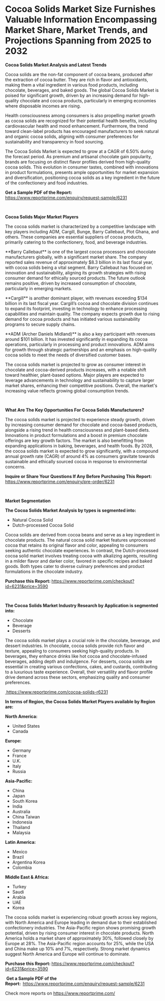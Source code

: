 <p><h1>Cocoa Solids Market Size Furnishes Valuable Information Encompassing Market Share, Market Trends, and Projections Spanning from 2025 to 2032</h1></p><p><strong>Cocoa Solids Market Analysis and Latest Trends</strong></p>
<p><p>Cocoa solids are the non-fat component of cocoa beans, produced after the extraction of cocoa butter. They are rich in flavor and antioxidants, making them a vital ingredient in various food products, including chocolate, beverages, and baked goods. The global Cocoa Solids Market is poised for significant growth, driven by an increasing demand for high-quality chocolate and cocoa products, particularly in emerging economies where disposable incomes are rising. </p><p>Health consciousness among consumers is also propelling market growth as cocoa solids are recognized for their potential health benefits, including cardiovascular health and mood enhancement. Furthermore, the trend toward clean-label products has encouraged manufacturers to seek natural and organic cocoa solids, aligning with consumer preferences for sustainability and transparency in food sourcing.</p><p>The Cocoa Solids Market is expected to grow at a CAGR of 6.50% during the forecast period. As premium and artisanal chocolate gain popularity, brands are focusing on distinct flavor profiles derived from high-quality cocoa solids. This evolution in consumer tastes, combined with innovations in product formulations, presents ample opportunities for market expansion and diversification, positioning cocoa solids as a key ingredient in the future of the confectionery and food industries.</p></p>
<p><strong>Get a Sample PDF of the Report:&nbsp;</strong> <a href="https://www.reportprime.com/enquiry/request-sample/6231?utm_campaign=2514&utm_medium=2&utm_source=Github&utm_content=ia&utm_term=19032025&utm_id=cocoa-solids">https://www.reportprime.com/enquiry/request-sample/6231</a></p>
<p>&nbsp;</p>
<p><strong>Cocoa Solids Major Market Players</strong></p>
<p><p>The cocoa solids market is characterized by a competitive landscape with key players including ADM, Cargill, Bunge, Barry Callebaut, Plot Ghana, and others. These companies are essential suppliers of cocoa products, primarily catering to the confectionery, food, and beverage industries.</p><p>**Barry Callebaut** is one of the largest cocoa processors and chocolate manufacturers globally, with a significant market share. The company reported sales revenue of approximately $8.3 billion in its last fiscal year, with cocoa solids being a vital segment. Barry Callebaut has focused on innovation and sustainability, aligning its growth strategies with rising consumer demand for ethically sourced products. The future outlook remains positive, driven by increased consumption of chocolate, particularly in emerging markets.</p><p>**Cargill** is another dominant player, with revenues exceeding $134 billion in its last fiscal year. Cargill’s cocoa and chocolate division continues to expand its footprint, investing in technology to enhance processing capabilities and maintain quality. The company expects growth due to rising demand for cocoa products and has initiated various sustainability programs to secure supply chains.</p><p>**ADM (Archer Daniels Midland)** is also a key participant with revenues around $101 billion. It has invested significantly in expanding its cocoa operations, particularly in processing and product innovations. ADM aims for growth through strategic partnerships and an emphasis on high-quality cocoa solids to meet the needs of diversified customer bases.</p><p>The cocoa solids market is projected to grow as consumer interest in chocolate and cocoa-derived products increases, with a notable shift toward healthier, plant-based options. Major players are expected to leverage advancements in technology and sustainability to capture larger market shares, enhancing their competitive positions. Overall, the market's increasing value reflects growing global consumption trends.</p></p>
<p>&nbsp;</p>
<p><strong>What Are The Key Opportunities For Cocoa Solids Manufacturers?</strong></p>
<p><p>The cocoa solids market is projected to experience steady growth, driven by increasing consumer demand for chocolate and cocoa-based products, alongside a rising trend in health consciousness and plant-based diets. Innovations in product formulations and a boost in premium chocolate offerings are key growth factors. The market is also benefitting from expanding applications in baking, beverages, and health foods. By 2028, the cocoa solids market is expected to grow significantly, with a compound annual growth rate (CAGR) of around 4% as consumers gravitate towards sustainable and ethically sourced cocoa in response to environmental concerns.</p></p>
<p><strong>Inquire or Share Your Questions If Any Before Purchasing This Report:</strong> <a href="https://www.reportprime.com/enquiry/pre-order/6231?utm_campaign=2514&utm_medium=2&utm_source=Github&utm_content=ia&utm_term=19032025&utm_id=cocoa-solids">https://www.reportprime.com/enquiry/pre-order/6231</a></p>
<p>&nbsp;</p>
<p><strong>Market Segmentation</strong></p>
<p><strong>The Cocoa Solids Market Analysis by types is segmented into:</strong></p>
<p><ul><li>Natural Cocoa Solid</li><li>Dutch-processed Cocoa Solid</li></ul></p>
<p><p>Cocoa solids are derived from cocoa beans and serve as a key ingredient in chocolate products. The natural cocoa solid market features unprocessed cocoa that retains its original flavor and color, appealing to consumers seeking authentic chocolate experiences. In contrast, the Dutch-processed cocoa solid market involves treating cocoa with alkalizing agents, resulting in a milder flavor and darker color, favored in specific recipes and baked goods. Both types cater to diverse culinary preferences and product formulations in the chocolate industry.</p></p>
<p><strong>Purchase this Report:&nbsp;</strong><a href="https://www.reportprime.com/checkout?id=6231&price=3590&utm_campaign=2514&utm_medium=2&utm_source=Github&utm_content=ia&utm_term=19032025&utm_id=cocoa-solids">https://www.reportprime.com/checkout?id=6231&price=3590</a></p>
<p>&nbsp;</p>
<p><strong>The Cocoa Solids Market Industry Research by Application is segmented into:</strong></p>
<p><ul><li>Chocolate</li><li>Beverage</li><li>Desserts</li></ul></p>
<p><p>The cocoa solids market plays a crucial role in the chocolate, beverage, and dessert industries. In chocolate, cocoa solids provide rich flavor and texture, appealing to consumers seeking high-quality products. In beverages, they enhance drinks like hot cocoa and chocolate-infused beverages, adding depth and indulgence. For desserts, cocoa solids are essential in creating various confections, cakes, and custards, contributing to a luxurious taste experience. Overall, their versatility and flavor profile drive demand across these sectors, emphasizing quality and consumer preferences.</p></p>
<p><a href="https://www.reportprime.com/cocoa-solids-r6231?utm_campaign=2514&utm_medium=2&utm_source=Github&utm_content=ia&utm_term=19032025&utm_id=cocoa-solids">&nbsp;https://www.reportprime.com/cocoa-solids-r6231</a></p>
<p><strong>In terms of Region, the Cocoa Solids Market Players available by Region are:</strong></p>
<p>
    <p> <strong> North America: </strong>
        <ul>
            <li>United States</li>
            <li>Canada</li>
        </ul>
        </p> 
    <p> <strong> Europe: </strong>
        <ul>
            <li>Germany</li>
            <li>France</li>
            <li>U.K.</li>
            <li>Italy</li>
            <li>Russia</li>
        </ul>
        </p> 
    <p> <strong> Asia-Pacific: </strong>
        <ul>
            <li>China</li>
            <li>Japan</li>
            <li>South Korea</li>
            <li>India</li>
            <li>Australia</li>
            <li>China Taiwan</li>
            <li>Indonesia</li>
            <li>Thailand</li>
            <li>Malaysia</li>
        </ul>
        </p> 
    <p> <strong> Latin America: </strong>
        <ul>
            <li>Mexico</li>
            <li>Brazil</li>
            <li>Argentina Korea</li>
            <li>Colombia</li>
        </ul>
        </p> 
    <p> <strong> Middle East & Africa: </strong>
        <ul>
            <li>Turkey</li>
            <li>Saudi</li>
            <li>Arabia</li>
            <li>UAE</li>
            <li>Korea</li>
        </ul>
    </p>
    </p>
<p><p>The cocoa solids market is experiencing robust growth across key regions, with North America and Europe leading in demand due to their established confectionery industries. The Asia-Pacific region shows promising growth potential, driven by rising consumer interest in chocolate products. North America holds a market share of approximately 30%, followed closely by Europe at 28%. The Asia-Pacific region accounts for 25%, while the USA and China make up 10% and 7%, respectively. Strong market dynamics suggest North America and Europe will continue to dominate.</p></p>
<p><strong>Purchase this Report: </strong><a href="https://www.reportprime.com/checkout?id=6231&price=3590&utm_campaign=2514&utm_medium=2&utm_source=Github&utm_content=ia&utm_term=19032025&utm_id=cocoa-solids">https://www.reportprime.com/checkout?id=6231&price=3590</a></p>
<p>&nbsp;<strong>Get a Sample PDF of the Report:&nbsp;&nbsp;</strong><a href="https://www.reportprime.com/enquiry/request-sample/6231?utm_campaign=2514&utm_medium=2&utm_source=Github&utm_content=ia&utm_term=19032025&utm_id=cocoa-solids">https://www.reportprime.com/enquiry/request-sample/6231</a></p>
<p><strong></strong></p>
<p>Check more reports on <a href="https://www.reportprime.com/?utm_campaign=2514&utm_medium=2&utm_source=Github&utm_content=ia&utm_term=19032025&utm_id=cocoa-solids">https://www.reportprime.com/</a></p>